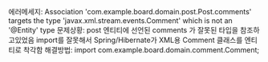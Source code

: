 
에러메세지: 
Association 'com.example.board.domain.post.Post.comments' targets the type 'javax.xml.stream.events.Comment' which is not an '@Entity' type
문제상황: 
post 엔티티에 선언된 comments 가 잘못된 타입을 참조하고있었음
import를 잘못해서 Spring/Hibernate가 XML용 Comment 클래스를 엔티티로 착각함
해결방법: 
import com.example.board.domain.comment.Comment; 